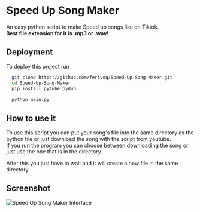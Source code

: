 # Speed Up Song Maker

An easy python script to make Speed up songs like on Tiktok.\
**Best file extension for it is .mp3 or .wav!**


## Deployment

To deploy this project run

```bash
  git clone https://github.com/ferivoq/Speed-Up-Song-Maker.git
  cd Speed-Up-Song-Maker
  pip install pytube pydub
  
  python main.py
```


## How to use it

To use this script you can put your song's file into the same directory as the python file or just download the song with the script from youtube.\
If you run the program you can choose between downloading the song or just use the one that is in the directory.

After this you just have to wait and it will create a new file in the same directory.

## Screenshot

![Speed Up Song Maker Interface](https://i.imgur.com/sKMf1tD.png)